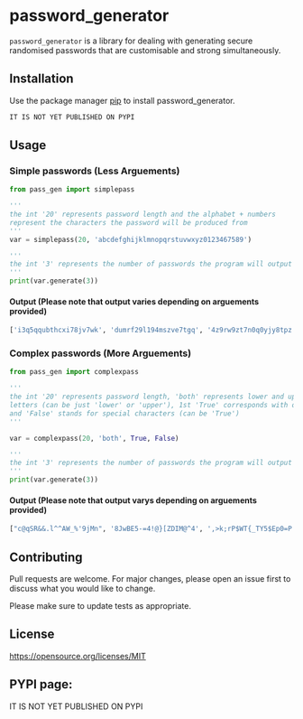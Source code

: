 # password_generator

```password_generator``` is a library for dealing with generating secure randomised passwords that are customisable and strong simultaneously.

## Installation

Use the package manager [pip]() to install password_generator.

```bash
IT IS NOT YET PUBLISHED ON PYPI
```

## Usage
### Simple passwords (Less Arguements)
```python
from pass_gen import simplepass

'''
the int '20' represents password length and the alphabet + numbers
represent the characters the password will be produced from
'''
var = simplepass(20, 'abcdefghijklmnopqrstuvwxyz0123467589')

'''
the int '3' represents the number of passwords the program will output
'''
print(var.generate(3))
```

#### Output (Please note that output varies depending on arguements provided)

```python
['i3q5qqubthcxi78jv7wk', 'dumrf29l194mszve7tgq', '4z9rw9zt7n0q0yjy8tpz']
```

### Complex passwords (More Arguements)

```python
from pass_gen import complexpass

'''
the int '20' represents password length, 'both' represents lower and uppercase
letters (can be just 'lower' or 'upper'), 1st 'True' corresponds with digits (can be 'False')
and 'False' stands for special characters (can be 'True')
'''

var = complexpass(20, 'both', True, False)

'''
the int '3' represents the number of passwords the program will output
'''
print(var.generate(3))
```

#### Output (Please note that output varys depending on arguements provided)

```python
["c@qSR&&.l^^AW_%'9jMn", '8JwBE5-=4!@}[ZDIM@^4', ',>k;rP$WT{_TY5$Ep0=P']
```


## Contributing
Pull requests are welcome. For major changes, please open an issue first to discuss what you would like to change.

Please make sure to update tests as appropriate.

## License
https://opensource.org/licenses/MIT

## PYPI page:
IT IS NOT YET PUBLISHED ON PYPI
